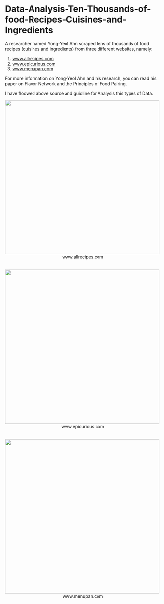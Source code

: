 # Data-Analysis-Ten-Thousands-of-food-Recipes-Cuisines-and-Ingredients

A researcher named Yong-Yeol Ahn scraped tens of thousands of food recipes (cuisines and ingredients) from three different websites, namely:

1. www.allrecipes.com
2. www.epicurious.com
3. www.menupan.com

For more information on Yong-Yeol Ahn and his research, you can read his paper on Flavor Network and the Principles of Food Pairing.

I have floowed above source and guidline for Analysis this types of Data.



<img src="https://cf-courses-data.s3.us.cloud-object-storage.appdomain.cloud/IBMDeveloperSkillsNetwork-DS0103EN-SkillsNetwork/labs/Module%202/images/lab2_fig3_allrecipes.png" width=500>
<div align="center">
www.allrecipes.com
</div>
<br/><br/>
<img src="https://cf-courses-data.s3.us.cloud-object-storage.appdomain.cloud/IBMDeveloperSkillsNetwork-DS0103EN-SkillsNetwork/labs/Module%202/images/lab2_fig4_epicurious.png" width=500>
<div align="center">
www.epicurious.com
</div>
<br/><br/>
<img src="https://cf-courses-data.s3.us.cloud-object-storage.appdomain.cloud/IBMDeveloperSkillsNetwork-DS0103EN-SkillsNetwork/labs/Module%202/images/lab2_fig5_menupan.png" width=500>
<div align="center">
www.menupan.com
</div>
<br/><br/>
